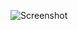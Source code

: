 ![Screenshot](https://raw.githubusercontent.com/Cryakl/Ultimate-RAT-Collection/refs/heads/main/XWorm/XSpy%20(Chinese)/Screenshot.png)
